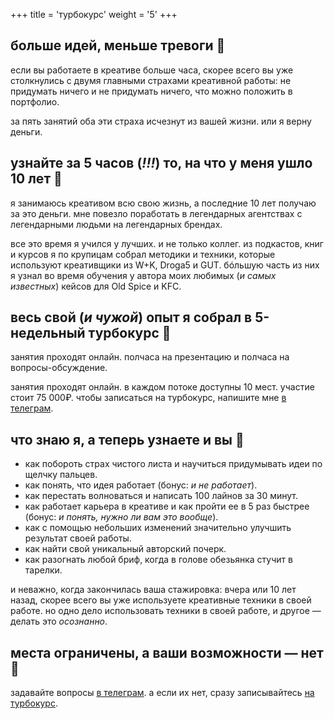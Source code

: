 +++
title = 'турбокурс'
weight = '5' 
+++


## больше идей, меньше тревоги 🫣
если вы работаете в креативе больше часа, скорее всего вы уже столкнулись с двумя главными страхами креативной работы: не придумать ничего и не придумать ничего, что можно положить в портфолио.

за пять занятий оба эти страха исчезнут из вашей жизни. или я верну деньги.

## узнайте за 5 часов (_!!!_) то, на что у меня ушло 10 лет 🚀
я занимаюсь креативом всю свою жизнь, а последние 10 лет получаю за это деньги. мне повезло поработать в легендарных агентствах с легендарными людьми на легендарных брендах.

все это время я учился у лучших. и не только коллег. из подкастов, книг и курсов я по крупицам собрал методики и техники, которые используют креативщики из W+K, Droga5 и GUT. бóльшую часть из них я узнал во время обучения у автора моих любимых (_и самых известных_) кейсов для Old Spice и KFC.

## весь свой (_и чужой_) опыт я собрал в 5-недельный турбокурс 🍔
занятия проходят онлайн. полчаса на презентацию и полчаса на вопросы-обсуждение.

занятия проходят онлайн. в каждом потоке доступны 10 мест. участие стоит 75 000₽. чтобы записаться на турбокурс, напишите мне [в телеграм](https://martyuk.t.me/).

## что знаю я, а теперь узнаете и вы 🌚
- как побороть страх чистого листа и научиться придумывать идеи по щелчку пальцев.
- как понять, что идея работает (бонус: _и не работает_).
- как перестать волноваться и написать 100 лайнов за 30 минут.
- как работает карьера в креативе и как пройти ее в 5 раз быстрее (бонус: _и понять, нужно ли вам это вообще_).
- как с помощью небольших изменений значительно улучшить результат своей работы.
- как найти свой уникальный авторский почерк.
- как разогнать любой бриф, когда в голове обезьянка стучит в тарелки.

и неважно, когда закончилась ваша стажировка: вчера или 10 лет назад, скорее всего вы уже используете креативные техники в своей работе. но одно дело использовать техники в своей работе, и другое — делать это _осознанно_.

## места ограничены, а ваши возможности — нет 👀
задавайте вопросы [в телеграм](https://t.me/martyuk). а если их нет, сразу записывайтесь [на турбокурс](https://t.me/martyuk).